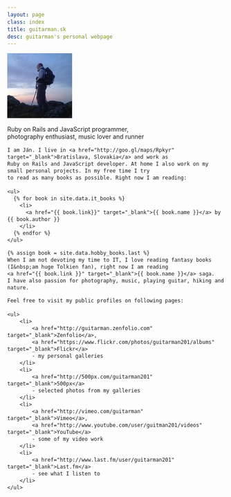 ```yaml
---
layout: page
class: index
title: guitarman.sk
desc: guitarman's personal webpage
---
```

<section class="top-section">
  <div class="intro">
    <img src="images/guitarman.png" alt="guitarman" class="img-circle">
    <p class="intro-text">
      Ruby on Rails and JavaScript programmer,
      <br>
      photography enthusiast, music lover and runner
    </p>
    <div class="row">
      <div class="col-sm-12">
        <a href="https://sk.linkedin.com/in/jantoth" target="_blank"><i class="fa fa-linkedin"></i></a>
        <a href="https://github.com/guitarman" target="_blank"><i class="fa fa-github-alt"></i></a>
        <a href="https://twitter.com/guitarman201" target="_blank"><i class="fa fa-twitter"></i></a>
      </div>
    </div>
  </div>
</section>

<section class="more-info">
  <div class="container lead">

    I am Ján. I live in <a href="http://goo.gl/maps/Rpkyr" target="_blank">Bratislava, Slovakia</a> and work as
    Ruby on Rails and JavaScript developer. At home I also work on my small personal projects. In my free time I try
    to read as many books as possible. Right now I am reading:

    <ul>
      {% for book in site.data.it_books %}
        <li>
          <a href="{{ book.link}}" target="_blank">{{ book.name }}</a> by {{ book.author }}
        </li>
      {% endfor %}
    </ul>
  </div>

  <div class="container lead">

    {% assign book = site.data.hobby_books.last %}
    When I am not devoting my time to IT, I love reading fantasy books (I&nbsp;am huge Tolkien fan), right now I am reading
    <a href="{{ book.link }}" target="_blank">{{ book.name }}</a> saga.
    I have also passion for photography, music, playing guitar, hiking and nature.

  </div>

  <div class="container lead">

    Feel free to visit my public profiles on following pages:

    <ul>
        <li>
            <a href="http://guitarman.zenfolio.com" target="_blank">Zenfolio</a>,
            <a href="https://www.flickr.com/photos/guitarman201/albums" target="_blank">Flickr</a>
            - my personal galleries
        </li>
        <li>
            <a href="http://500px.com/guitarman201" target="_blank">500px</a>
            - selected photos from my galleries
        </li>
        <li>
            <a href="http://vimeo.com/guitarman" target="_blank">Vimeo</a>,
            <a href="http://www.youtube.com/user/guitman201/videos" target="_blank">YouTube</a>
            - some of my video work
        </li>
        <li>
            <a href="http://www.last.fm/user/guitarman201" target="_blank">Last.fm</a>
            - see what I listen to
        </li>
    </ul>
  </div>
</section>
